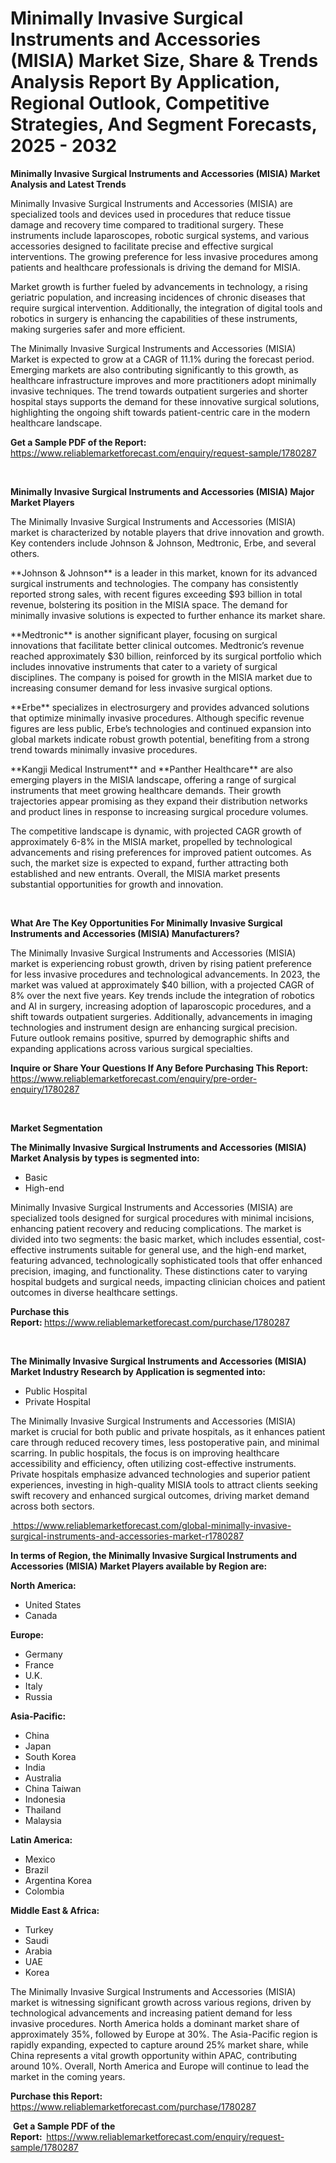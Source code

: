 <p><h1>Minimally Invasive Surgical Instruments and Accessories (MISIA) Market Size, Share & Trends Analysis Report By Application, Regional Outlook, Competitive Strategies, And Segment Forecasts, 2025 - 2032</h1></p><p><strong>Minimally Invasive Surgical Instruments and Accessories (MISIA) Market Analysis and Latest Trends</strong></p>
<p><p>Minimally Invasive Surgical Instruments and Accessories (MISIA) are specialized tools and devices used in procedures that reduce tissue damage and recovery time compared to traditional surgery. These instruments include laparoscopes, robotic surgical systems, and various accessories designed to facilitate precise and effective surgical interventions. The growing preference for less invasive procedures among patients and healthcare professionals is driving the demand for MISIA.</p><p>Market growth is further fueled by advancements in technology, a rising geriatric population, and increasing incidences of chronic diseases that require surgical intervention. Additionally, the integration of digital tools and robotics in surgery is enhancing the capabilities of these instruments, making surgeries safer and more efficient.</p><p>The Minimally Invasive Surgical Instruments and Accessories (MISIA) Market is expected to grow at a CAGR of 11.1% during the forecast period. Emerging markets are also contributing significantly to this growth, as healthcare infrastructure improves and more practitioners adopt minimally invasive techniques. The trend towards outpatient surgeries and shorter hospital stays supports the demand for these innovative surgical solutions, highlighting the ongoing shift towards patient-centric care in the modern healthcare landscape.</p></p>
<p><strong>Get a Sample PDF of the Report:&nbsp;</strong> <a href="https://www.reliablemarketforecast.com/enquiry/request-sample/1780287?utm_campaign=1890&utm_medium=2&utm_source=Github&utm_content=ia&utm_term=14042025&utm_id=minimally-invasive-surgical-instruments-and-accessories-misia">https://www.reliablemarketforecast.com/enquiry/request-sample/1780287</a></p>
<p>&nbsp;</p>
<p><strong>Minimally Invasive Surgical Instruments and Accessories (MISIA) Major Market Players</strong></p>
<p><p>The Minimally Invasive Surgical Instruments and Accessories (MISIA) market is characterized by notable players that drive innovation and growth. Key contenders include Johnson & Johnson, Medtronic, Erbe, and several others. </p><p>**Johnson & Johnson** is a leader in this market, known for its advanced surgical instruments and technologies. The company has consistently reported strong sales, with recent figures exceeding $93 billion in total revenue, bolstering its position in the MISIA space. The demand for minimally invasive solutions is expected to further enhance its market share.</p><p>**Medtronic** is another significant player, focusing on surgical innovations that facilitate better clinical outcomes. Medtronic’s revenue reached approximately $30 billion, reinforced by its surgical portfolio which includes innovative instruments that cater to a variety of surgical disciplines. The company is poised for growth in the MISIA market due to increasing consumer demand for less invasive surgical options.</p><p>**Erbe** specializes in electrosurgery and provides advanced solutions that optimize minimally invasive procedures. Although specific revenue figures are less public, Erbe’s technologies and continued expansion into global markets indicate robust growth potential, benefiting from a strong trend towards minimally invasive procedures.</p><p>**Kangji Medical Instrument** and **Panther Healthcare** are also emerging players in the MISIA landscape, offering a range of surgical instruments that meet growing healthcare demands. Their growth trajectories appear promising as they expand their distribution networks and product lines in response to increasing surgical procedure volumes.</p><p>The competitive landscape is dynamic, with projected CAGR growth of approximately 6-8% in the MISIA market, propelled by technological advancements and rising preferences for improved patient outcomes. As such, the market size is expected to expand, further attracting both established and new entrants. Overall, the MISIA market presents substantial opportunities for growth and innovation.</p></p>
<p>&nbsp;</p>
<p><strong>What Are The Key Opportunities For Minimally Invasive Surgical Instruments and Accessories (MISIA) Manufacturers?</strong></p>
<p><p>The Minimally Invasive Surgical Instruments and Accessories (MISIA) market is experiencing robust growth, driven by rising patient preference for less invasive procedures and technological advancements. In 2023, the market was valued at approximately $40 billion, with a projected CAGR of 8% over the next five years. Key trends include the integration of robotics and AI in surgery, increasing adoption of laparoscopic procedures, and a shift towards outpatient surgeries. Additionally, advancements in imaging technologies and instrument design are enhancing surgical precision. Future outlook remains positive, spurred by demographic shifts and expanding applications across various surgical specialties.</p></p>
<p><strong>Inquire or Share Your Questions If Any Before Purchasing This Report:</strong> <a href="https://www.reliablemarketforecast.com/enquiry/pre-order-enquiry/1780287?utm_campaign=1890&utm_medium=2&utm_source=Github&utm_content=ia&utm_term=14042025&utm_id=minimally-invasive-surgical-instruments-and-accessories-misia">https://www.reliablemarketforecast.com/enquiry/pre-order-enquiry/1780287</a></p>
<p>&nbsp;</p>
<p><strong>Market Segmentation</strong></p>
<p><strong>The Minimally Invasive Surgical Instruments and Accessories (MISIA) Market Analysis by types is segmented into:</strong></p>
<p><ul><li>Basic</li><li>High-end</li></ul></p>
<p><p>Minimally Invasive Surgical Instruments and Accessories (MISIA) are specialized tools designed for surgical procedures with minimal incisions, enhancing patient recovery and reducing complications. The market is divided into two segments: the basic market, which includes essential, cost-effective instruments suitable for general use, and the high-end market, featuring advanced, technologically sophisticated tools that offer enhanced precision, imaging, and functionality. These distinctions cater to varying hospital budgets and surgical needs, impacting clinician choices and patient outcomes in diverse healthcare settings.</p></p>
<p><strong>Purchase this Report:&nbsp;</strong><a href="https://www.reliablemarketforecast.com/purchase/1780287?utm_campaign=1890&utm_medium=2&utm_source=Github&utm_content=ia&utm_term=14042025&utm_id=minimally-invasive-surgical-instruments-and-accessories-misia">https://www.reliablemarketforecast.com/purchase/1780287</a></p>
<p>&nbsp;</p>
<p><strong>The Minimally Invasive Surgical Instruments and Accessories (MISIA) Market Industry Research by Application is segmented into:</strong></p>
<p><ul><li>Public Hospital</li><li>Private Hospital</li></ul></p>
<p><p>The Minimally Invasive Surgical Instruments and Accessories (MISIA) market is crucial for both public and private hospitals, as it enhances patient care through reduced recovery times, less postoperative pain, and minimal scarring. In public hospitals, the focus is on improving healthcare accessibility and efficiency, often utilizing cost-effective instruments. Private hospitals emphasize advanced technologies and superior patient experiences, investing in high-quality MISIA tools to attract clients seeking swift recovery and enhanced surgical outcomes, driving market demand across both sectors.</p></p>
<p><a href="https://www.reliablemarketforecast.com/global-minimally-invasive-surgical-instruments-and-accessories-market-r1780287?utm_campaign=1890&utm_medium=2&utm_source=Github&utm_content=ia&utm_term=14042025&utm_id=minimally-invasive-surgical-instruments-and-accessories-misia">&nbsp;https://www.reliablemarketforecast.com/global-minimally-invasive-surgical-instruments-and-accessories-market-r1780287</a></p>
<p><strong>In terms of Region, the Minimally Invasive Surgical Instruments and Accessories (MISIA) Market Players available by Region are:</strong></p>
<p>
    <p> <strong> North America: </strong>
        <ul>
            <li>United States</li>
            <li>Canada</li>
        </ul>
        </p> 
    <p> <strong> Europe: </strong>
        <ul>
            <li>Germany</li>
            <li>France</li>
            <li>U.K.</li>
            <li>Italy</li>
            <li>Russia</li>
        </ul>
        </p> 
    <p> <strong> Asia-Pacific: </strong>
        <ul>
            <li>China</li>
            <li>Japan</li>
            <li>South Korea</li>
            <li>India</li>
            <li>Australia</li>
            <li>China Taiwan</li>
            <li>Indonesia</li>
            <li>Thailand</li>
            <li>Malaysia</li>
        </ul>
        </p> 
    <p> <strong> Latin America: </strong>
        <ul>
            <li>Mexico</li>
            <li>Brazil</li>
            <li>Argentina Korea</li>
            <li>Colombia</li>
        </ul>
        </p> 
    <p> <strong> Middle East & Africa: </strong>
        <ul>
            <li>Turkey</li>
            <li>Saudi</li>
            <li>Arabia</li>
            <li>UAE</li>
            <li>Korea</li>
        </ul>
    </p>
    </p>
<p><p>The Minimally Invasive Surgical Instruments and Accessories (MISIA) market is witnessing significant growth across various regions, driven by technological advancements and increasing patient demand for less invasive procedures. North America holds a dominant market share of approximately 35%, followed by Europe at 30%. The Asia-Pacific region is rapidly expanding, expected to capture around 25% market share, while China represents a vital growth opportunity within APAC, contributing around 10%. Overall, North America and Europe will continue to lead the market in the coming years.</p></p>
<p><strong>Purchase this Report: </strong><a href="https://www.reliablemarketforecast.com/purchase/1780287?utm_campaign=1890&utm_medium=2&utm_source=Github&utm_content=ia&utm_term=14042025&utm_id=minimally-invasive-surgical-instruments-and-accessories-misia">https://www.reliablemarketforecast.com/purchase/1780287</a></p>
<p>&nbsp;<strong>Get a Sample PDF of the Report:&nbsp;&nbsp;</strong><a href="https://www.reliablemarketforecast.com/enquiry/request-sample/1780287?utm_campaign=1890&utm_medium=2&utm_source=Github&utm_content=ia&utm_term=14042025&utm_id=minimally-invasive-surgical-instruments-and-accessories-misia">https://www.reliablemarketforecast.com/enquiry/request-sample/1780287</a></p>
<p><strong></strong></p>
<p><p></p><p></p><p></p></p>